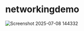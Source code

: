 # networkingdemo

![Screenshot 2025-07-08 144332](https://github.com/user-attachments/assets/86250ba6-917e-4b4f-93be-7292a2a826c4)
